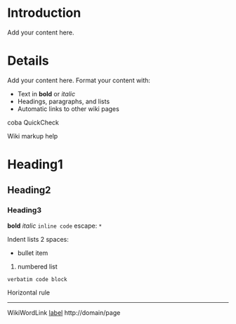 # Introduction #

Add your content here.


# Details #

Add your content here.  Format your content with:
  * Text in **bold** or _italic_
  * Headings, paragraphs, and lists
  * Automatic links to other wiki pages


coba
QuickCheck


Wiki markup help
# Heading1 #
## Heading2 ##
### Heading3 ###

**bold**     _italic_
`inline code`
escape: `*`

Indent lists 2 spaces:
  * bullet item
  1. numbered list

```
verbatim code block
```

Horizontal rule

---


WikiWordLink
[label](http://domain/page)
http://domain/page